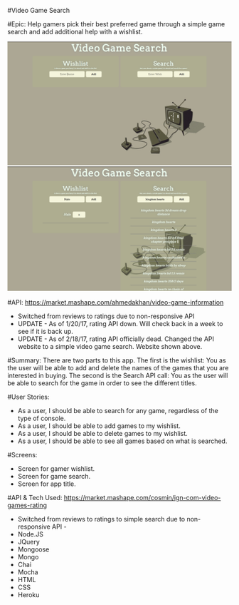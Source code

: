 #Video Game Search

#Epic: 
Help gamers pick their best preferred game through a simple game search and add additional help with a wishlist.

![Screenshots](https://github.com/serenity4eternity786/node-js-capstone/blob/master/Capture3.PNG)
![Screenshots](https://github.com/serenity4eternity786/node-js-capstone/blob/master/Capture2.PNG)

#API:
https://market.mashape.com/ahmedakhan/video-game-information
- Switched from reviews to ratings due to non-responsive API
- UPDATE - As of 1/20/17, rating API down. Will check back in a week to see if it is back up.
- UPDATE - As of 2/18/17, rating API officially dead. Changed the API website to a simple video game search. Website shown above.

#Summary:
There are two parts to this app.
The first is the wishlist: You as the user will be able to add and delete the names of the games that you are interested in buying.
The second is the Search API call: You as the user will be able to search for the game in order to see the different titles.

#User Stories:
- As a user, I should be able to search for any game, regardless of the type of console.
- As a user, I should be able to add games to my wishlist.
- As a user, I should be able to delete games to my wishlist.
- As a user, I should be able to see all games based on what is searched.

#Screens:
- Screen for gamer wishlist.
- Screen for game search.
- Screen for app title.

#API & Tech Used:
https://market.mashape.com/cosmin/ign-com-video-games-rating
- Switched from reviews to ratings to simple search due to non-responsive API -
- Node.JS
- JQuery
- Mongoose
- Mongo
- Chai
- Mocha
- HTML
- CSS
- Heroku
 
